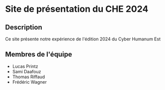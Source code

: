 
# Site de présentation du CHE 2024

## Description

Ce site présente notre expérience de l'édition 2024 du Cyber Humanum Est

## Membres de l'équipe

- Lucas Printz
- Sami Daafouz
- Thomas Riffaud
- Frédéric Wagner


